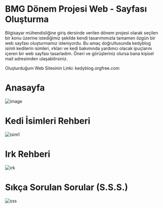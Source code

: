 # BMG Dönem Projesi  Web - Sayfası Oluşturma
 Bilgisayar mühendisliğine giriş dersinde verilen dönem projesi olarak seçilen bir konu üzerine istediğimiz şekilde kendi tasarımımızla tamamen özgün bir web sayfası oluşturmamız isteniyordu. Bu amaç doğrultusunda kedyblog isimli kedilerin isimleri, ırkları ve kedi bakımında yardımcı olacak ipuçlarını içeren bir web sayfası tasarladım. Öneri ve görüşleriniz olursa bana kişisel mail adresimden ulaşabilirsiniz.
 <p>Oluşturduğum Web Sitesinin Linki: kedyblog.orgfree.com</p>
 
# Anasayfa
![image](https://user-images.githubusercontent.com/90787721/227058251-f20aa4c3-5ed0-4053-a91d-327c737ef47c.png)

# Kedi İsimleri Rehberi
![isim1](https://user-images.githubusercontent.com/90787721/227057421-3cff261c-0e45-4dd8-8e1e-9c4881c693f0.png)

# Irk Rehberi
![ırk](https://user-images.githubusercontent.com/90787721/227057531-8e2c7ab0-a22e-4874-81a6-d7ed70f38b91.png)


# Sıkça Sorulan Sorular (S.S.S.)
![sss](https://user-images.githubusercontent.com/90787721/227057603-731da1af-d211-4283-b790-4e1e07721907.png)


